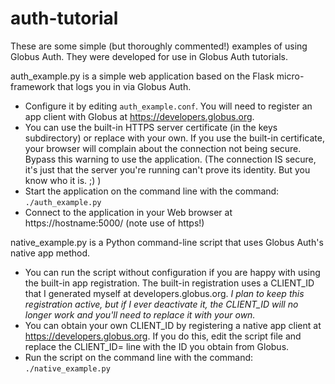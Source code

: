 # auth-tutorial
These are some simple (but thoroughly commented!) examples of using Globus Auth. They were developed for use in Globus Auth tutorials.

auth_example.py is a simple web application based on the Flask micro-framework that logs you in via Globus Auth.
* Configure it by editing ``auth_example.conf``. You will need to register an app client with Globus at https://developers.globus.org.
* You can use the built-in HTTPS server certificate (in the keys subdirectory) or replace with your own. If you use the built-in certificate, your browser will complain about the connection not being secure. Bypass this warning to use the application. (The connection IS secure, it's just that the server you're running can't prove its identity. But you know who it is. ;) )
* Start the application on the command line with the command: ``./auth_example.py``
* Connect to the application in your Web browser at https://hostname:5000/ (note use of https!)

native_example.py is a Python command-line script that uses Globus Auth's native app method.
* You can run the script without configuration if you are happy with using the built-in app registration. The built-in registration uses a CLIENT_ID that I generated myself at developers.globus.org. *I plan to keep this registration active, but if I ever deactivate it, the CLIENT_ID will no longer work and you'll need to replace it with your own.*
* You can obtain your own CLIENT_ID by registering a native app client at https://developers.globus.org. If you do this, edit the script file and replace the CLIENT_ID= line with the ID you obtain from Globus.
* Run the script on the command line with the command: ``./native_example.py``
